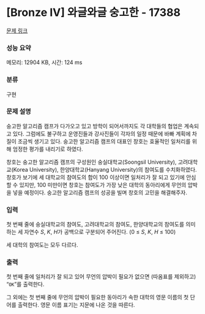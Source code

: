 # [Bronze IV] 와글와글 숭고한 - 17388 

[문제 링크](https://www.acmicpc.net/problem/17388) 

### 성능 요약

메모리: 12904 KB, 시간: 124 ms

### 분류

구현

### 문제 설명

<p>숭고한 알고리즘 캠프가 다가오고 있고 방학이 되어서까지도 각 대학들의 협업은 계속되고 있다. 그럼에도 불구하고 운영진들과 강사진들이 각자의 일정 때문에 바빠 계획에 차질이 조금씩 생기고 있다. 숭고한 알고리즘 캠프의 대표인 창호는 효율적인 일처리를 위해 엄정한 평가를 내리기로 하였다.</p>

<p>창호는 숭고한 알고리즘 캠프의 구성원인 숭실대학교(Soongsil University), 고려대학교(Korea University), 한양대학교(Hanyang University)의 참여도를 수치화하였다. 창호가 보기에 세 대학교의 참여도의 합이 100 이상이면 일처리가 잘 되고 있기에 안심할 수 있지만, 100 미만이면 창호는 참여도가 가장 낮은 대학의 동아리에게 무언의 압박을 넣을 예정이다. 숭고한 알고리즘 캠프의 성공을 빌며 창호의 고민을 해결해주자.</p>

### 입력 

 <p>첫 번째 줄에 숭실대학교의 참여도, 고려대학교의 참여도, 한양대학교의 참여도를 의미하는 세 자연수 <em>S</em>, <em>K</em>, <em>H</em>가 공백으로 구분되어 주어진다. (0 ≤ <em>S</em>, <em>K</em>, <em>H</em> ≤ 100)</p>

<p>세 대학의 참여도는 모두 다르다.</p>

### 출력 

 <p>첫 번째 줄에 일처리가 잘 되고 있어 무언의 압박이 필요가 없으면 (따옴표를 제외하고) “<code>OK</code>”를 출력한다.</p>

<p>그 외에는 첫 번째 줄에 무언의 압박이 필요한 동아리가 속한 대학의 영문 이름의 첫 단어를 출력한다. 영문 이름 표기는 지문에 나온 것을 따른다.</p>

